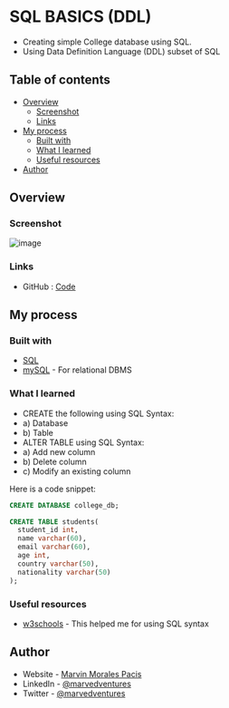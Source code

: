 # SQL BASICS (DDL)

- Creating simple College database using SQL.
- Using Data Definition Language (DDL) subset of SQL


## Table of contents

- [Overview](#overview)
  - [Screenshot](#screenshot)
  - [Links](#links)
- [My process](#my-process)
  - [Built with](#built-with)
  - [What I learned](#what-i-learned)
  - [Useful resources](#useful-resources)
- [Author](#author)

## Overview

### Screenshot

![image](https://user-images.githubusercontent.com/108392678/215437020-e34f6451-3362-486b-8cc2-7cbbecd24cd5.png)


### Links

- GitHub : [Code](https://github.com/marvedventures/sql-basics)

## My process

### Built with

- [SQL](https://beta.reactjs.org/)
- [mySQL](https://www.mysql.com/) - For relational DBMS

### What I learned

- CREATE the following using SQL Syntax:
- a) Database
- b) Table
- ALTER TABLE using SQL Syntax:
- a) Add new column
- b) Delete column
- c) Modify an existing column

Here is a code snippet: 

```sql
CREATE DATABASE college_db;

CREATE TABLE students(
  student_id int,
  name varchar(60),
  email varchar(60),
  age int,
  country varchar(50),
  nationality varchar(50)
);
```

### Useful resources

- [w3schools](https://www.w3schools.com/sql/sql_create_db.asp) - This helped me for using SQL syntax

## Author

- Website - [Marvin Morales Pacis](https://marvin-morales-pacis.vercel.app/)
- LinkedIn - [@marvedventures](https://www.linkedin.com/in/marvedventures/)
- Twitter - [@marvedventures](https://www.twitter.com/marvedventures)
